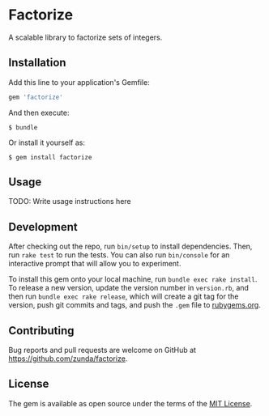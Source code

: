 # Factorize

A scalable library to factorize sets of integers.

## Installation

Add this line to your application's Gemfile:

```ruby
gem 'factorize'
```

And then execute:

    $ bundle

Or install it yourself as:

    $ gem install factorize

## Usage

TODO: Write usage instructions here

## Development

After checking out the repo, run `bin/setup` to install dependencies. Then, run `rake test` to run the tests. You can also run `bin/console` for an interactive prompt that will allow you to experiment.

To install this gem onto your local machine, run `bundle exec rake install`. To release a new version, update the version number in `version.rb`, and then run `bundle exec rake release`, which will create a git tag for the version, push git commits and tags, and push the `.gem` file to [rubygems.org](https://rubygems.org).

## Contributing

Bug reports and pull requests are welcome on GitHub at https://github.com/zunda/factorize.


## License

The gem is available as open source under the terms of the [MIT License](http://opensource.org/licenses/MIT).

